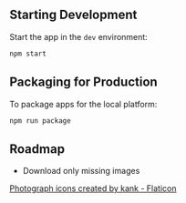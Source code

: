 ## Starting Development

Start the app in the `dev` environment:

```bash
npm start
```

## Packaging for Production

To package apps for the local platform:

```bash
npm run package
```

## Roadmap

- Download only missing images


<a href="https://www.flaticon.com/free-icons/photograph" title="photograph icons">Photograph icons created by kank - Flaticon</a>
